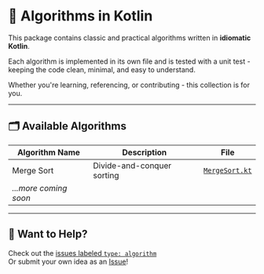 # 🧠 Algorithms in Kotlin

This package contains classic and practical algorithms written in **idiomatic Kotlin**.  

Each algorithm is implemented in its own file and is tested with a unit test - keeping the code clean, minimal, and easy to understand.

Whether you're learning, referencing, or contributing - this collection is for you.


---

## 🗂️ Available Algorithms

| Algorithm Name       | Description                  | File                        |
|----------------------|------------------------------|-----------------------------|
| Merge Sort           | Divide-and-conquer sorting   | [`MergeSort.kt`](MergeSort.kt) |
| _...more coming soon_|                              |                             |


---

## 🙌 Want to Help?

Check out the [issues labeled `type: algorithm`](https://github.com/e5LA/kotlin-code-collection/issues?q=label%3A%22type%3A+algorithm%22)  
Or submit your own idea as an [Issue](https://github.com/e5LA/kotlin-code-collection/issues/new)!

